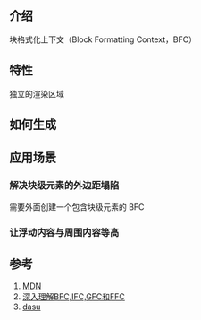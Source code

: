 

## 介绍

块格式化上下文（Block Formatting Context，BFC）

## 特性

独立的渲染区域

## 如何生成

## 应用场景

### 解决块级元素的外边距塌陷

需要外面创建一个包含块级元素的 BFC 

### 让浮动内容与周围内容等高

## 参考

1. [MDN](https://developer.mozilla.org/zh-CN/docs/Web/Guide/CSS/Block_formatting_context)
2. [深入理解BFC,IFC,GFC和FFC](https://zhanghao-web.github.io/2018/07/23/CSS3/%E6%B7%B1%E5%85%A5%E7%90%86%E8%A7%A3BFC-IFC-GFC%E5%92%8CFFC/)
3. [dasu](https://github.com/woshidasusu/Doc/blob/master/%E9%9D%A2%E8%AF%95%E9%A2%98/CSS/%E4%BB%8B%E7%BB%8D%E4%B8%8BBFC%E5%8F%8A%E5%85%B6%E5%BA%94%E7%94%A8.md)